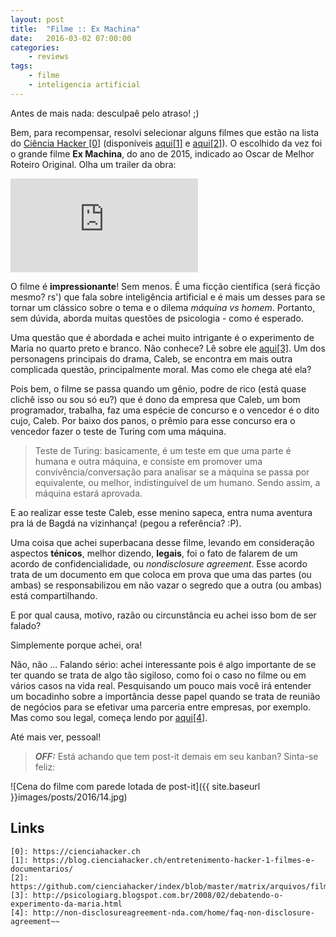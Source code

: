```yaml
---
layout: post
title:	"Filme :: Ex Machina"
date:	2016-03-02 07:00:00
categories:
    - reviews
tags:
    - filme
    - inteligencia artificial
---
```


Antes de mais nada: desculpaê pelo atraso! ;)

Bem, para recompensar, resolvi selecionar alguns filmes que estão na lista do [Ciência Hacker \[0\]][0] (disponíveis [aqui\[1\]][1] e [aqui\[2\]][2]). O escolhido da vez foi o grande filme **Ex Machina**, do ano de 2015, indicado ao Oscar de Melhor Roteiro Original. Olha um trailer da obra:

<iframe src="https://www.youtube.com/embed/EoQuVnKhxaM" frameborder="0" allowfullscreen></iframe>

O filme é **impressionante**! Sem menos. É uma ficção científica (será ficção mesmo? rs') que fala sobre inteligência artificial e é mais um desses para se tornar um clássico sobre o tema e o dilema *máquina vs homem*. Portanto, sem dúvida, aborda muitas questões de psicologia - como é esperado. 

Uma questão que é abordada e achei muito intrigante é o experimento de Maria no quarto preto e branco. Não conhece? Lê sobre ele [aqui\[3\]][3]. Um dos personagens principais do drama, Caleb, se encontra em mais outra complicada questão, principalmente moral. Mas como ele chega até ela?

Pois bem, o filme se passa quando um gênio, podre de rico (está quase clichê isso ou sou só eu?) que é dono da empresa que Caleb, um bom programador, trabalha, faz uma espécie de concurso e o vencedor é o dito cujo, Caleb. Por baixo dos panos, o prêmio para esse concurso era o vencedor fazer o teste de Turing com uma máquina.

> Teste de Turing: basicamente, é um teste em que uma parte é humana e outra máquina, e consiste em promover uma convivência/conversação para analisar se a máquina se passa por equivalente, ou melhor, indistinguível de um humano. Sendo assim, a máquina estará aprovada.

E ao realizar esse teste Caleb, esse menino sapeca, entra numa aventura pra lá de Bagdá na vizinhança! (pegou a referência? :P).

Uma coisa que achei superbacana desse filme, levando em consideração aspectos **ténicos**, melhor dizendo, **legais**, foi o fato de falarem de um acordo de confidencialidade, ou *nondisclosure agreement*. Esse acordo trata de um documento em que coloca em prova que uma das partes (ou ambas) se responsabilizou em não vazar o segredo que a outra (ou ambas) está compartilhando.

E por qual causa, motivo, razão ou circunstância eu achei isso bom de ser falado?

Simplemente porque achei, ora!

Não, não ... Falando sério: achei interessante pois é algo importante de se ter quando se trata de algo tão sigiloso, como foi o caso no filme ou em vários casos na vida real. Pesquisando um pouco mais você irá entender um bocadinho sobre a importância desse papel quando se trata de reunião de negócios para se efetivar uma parceria entre empresas, por exemplo. Mas como sou legal, começa lendo por [aqui\[4\]][4].

Até mais ver, pessoal!

> ***OFF:*** Está achando que tem post-it demais em seu kanban? Sinta-se feliz:

![Cena do filme com parede lotada de post-it]({{ site.baseurl }}images/posts/2016/14.jpg)

## Links

~~~
[0]: https://cienciahacker.ch
[1]: https://blog.cienciahacker.ch/entretenimento-hacker-1-filmes-e-documentarios/
[2]: https://github.com/cienciahacker/index/blob/master/matrix/arquivos/filmes.md
[3]: http://psicologiarg.blogspot.com.br/2008/02/debatendo-o-experimento-da-maria.html
[4]: http://non-disclosureagreement-nda.com/home/faq-non-disclosure-agreement~~
~~~

[0]: https://cienciahacker.ch
[1]: https://blog.cienciahacker.ch/entretenimento-hacker-1-filmes-e-documentarios/
[2]: https://github.com/cienciahacker/index/blob/master/matrix/arquivos/filmes.md
[3]: http://psicologiarg.blogspot.com.br/2008/02/debatendo-o-experimento-da-maria.html
[4]: http://non-disclosureagreement-nda.com/home/faq-non-disclosure-agreement
